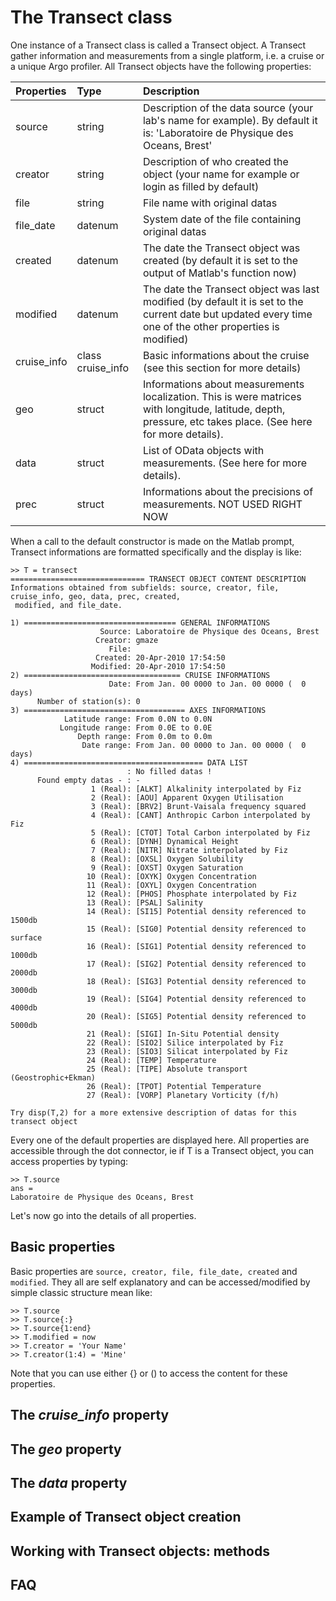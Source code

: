 # The Transect class #

One instance of a Transect class is called a Transect object. A Transect gather information and measurements from a single platform, i.e. a cruise or a unique Argo profiler.
All Transect objects have the following properties:

| Properties |	Type | Description |
|:-----------|:-----|:------------|
| source     | string | Description of the data source (your lab's name for example). By default it is: 'Laboratoire de Physique des Oceans, Brest' |
| creator    | string | Description of who created the object (your name for example or login as filled by default) |
| file       | string | File name with original datas |
| file\_date | datenum | System date of the file containing original datas |
| created    | datenum | The date the Transect object was created (by default it is set to the output of Matlab's function now) |
| modified   | datenum | The date the Transect object was last modified (by default it is set to the current date but updated every time one of the other properties is modified) |
| cruise\_info | class cruise\_info | Basic informations about the cruise (see this section for more details)|
| geo        | struct | Informations about measurements localization. This is were matrices with longitude, latitude, depth, pressure, etc takes place. (See here for more details).|
| data       | struct | List of OData objects with measurements. (See here for more details). |
| prec       | struct | Informations about the precisions of measurements. NOT USED RIGHT NOW |

When a call to the default constructor is made on the Matlab prompt, Transect informations are formatted specifically and the display is like:
```
>> T = transect
============================== TRANSECT OBJECT CONTENT DESCRIPTION
Informations obtained from subfields: source, creator, file, cruise_info, geo, data, prec, created,
 modified, and file_date.
 
1) ================================== GENERAL INFORMATIONS 
                    Source: Laboratoire de Physique des Oceans, Brest
                   Creator: gmaze
                      File: 
                   Created: 20-Apr-2010 17:54:50
                  Modified: 20-Apr-2010 17:54:50
2) =================================== CRUISE INFORMATIONS 
                      Date: From Jan. 00 0000 to Jan. 00 0000 (  0 days)
      Number of station(s): 0
3) ==================================== AXES INFORMATIONS 
            Latitude range: From 0.0N to 0.0N
           Longitude range: From 0.0E to 0.0E
               Depth range: From 0.0m to 0.0m
                Date range: From Jan. 00 0000 to Jan. 00 0000 (  0 days)
4) ======================================== DATA LIST 
                          : No filled datas !
      Found empty datas - : -
                  1 (Real): [ALKT] Alkalinity interpolated by Fiz
                  2 (Real): [AOU] Apparent Oxygen Utilisation
                  3 (Real): [BRV2] Brunt-Vaisala frequency squared
                  4 (Real): [CANT] Anthropic Carbon interpolated by Fiz
                  5 (Real): [CTOT] Total Carbon interpolated by Fiz
                  6 (Real): [DYNH] Dynamical Height
                  7 (Real): [NITR] Nitrate interpolated by Fiz
                  8 (Real): [OXSL] Oxygen Solubility
                  9 (Real): [OXST] Oxygen Saturation
                 10 (Real): [OXYK] Oxygen Concentration
                 11 (Real): [OXYL] Oxygen Concentration
                 12 (Real): [PHOS] Phosphate interpolated by Fiz
                 13 (Real): [PSAL] Salinity
                 14 (Real): [SI15] Potential density referenced to 1500db
                 15 (Real): [SIG0] Potential density referenced to surface
                 16 (Real): [SIG1] Potential density referenced to 1000db
                 17 (Real): [SIG2] Potential density referenced to 2000db
                 18 (Real): [SIG3] Potential density referenced to 3000db
                 19 (Real): [SIG4] Potential density referenced to 4000db
                 20 (Real): [SIG5] Potential density referenced to 5000db
                 21 (Real): [SIGI] In-Situ Potential density
                 22 (Real): [SIO2] Silice interpolated by Fiz
                 23 (Real): [SIO3] Silicat interpolated by Fiz
                 24 (Real): [TEMP] Temperature
                 25 (Real): [TIPE] Absolute transport (Geostrophic+Ekman)
                 26 (Real): [TPOT] Potential Temperature
                 27 (Real): [VORP] Planetary Vorticity (f/h)
 
Try disp(T,2) for a more extensive description of datas for this transect object
```

Every one of the default properties are displayed here.
All properties are accessible through the dot connector, ie if T is a Transect object, you can access properties by typing:
```
>> T.source
ans =
Laboratoire de Physique des Oceans, Brest
```

Let's now go into the details of all properties.

## Basic properties ##

Basic properties are `source, creator, file, file_date, created`  and `modified`. They all are self explanatory and can be accessed/modified by simple classic structure mean like:
```
>> T.source
>> T.source{:}
>> T.source{1:end}
>> T.modified = now
>> T.creator = 'Your Name'
>> T.creator(1:4) = 'Mine'
```
Note that you can use either {} or () to access the content for these properties.


## The _cruise\_info_ property ##
## The _geo_ property ##
## The _data_ property ##
## Example of Transect object creation ##
## Working with Transect objects: methods ##
## FAQ ##